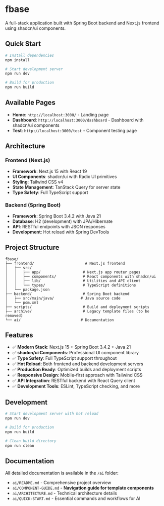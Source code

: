 # fbase

A full-stack application built with Spring Boot backend and Next.js frontend using shadcn/ui components.

## Quick Start

```bash
# Install dependencies
npm install

# Start development server
npm run dev

# Build for production
npm run build
```

## Available Pages

- **Home**: `http://localhost:3000/` - Landing page
- **Dashboard**: `http://localhost:3000/dashboard` - Dashboard with shadcn/ui components
- **Test**: `http://localhost:3000/test` - Component testing page

## Architecture

### Frontend (Next.js)
- **Framework**: Next.js 15 with React 19
- **UI Components**: shadcn/ui with Radix UI primitives
- **Styling**: Tailwind CSS v4
- **State Management**: TanStack Query for server state
- **Type Safety**: Full TypeScript support

### Backend (Spring Boot)
- **Framework**: Spring Boot 3.4.2 with Java 21
- **Database**: H2 (development) with JPA/Hibernate
- **API**: RESTful endpoints with JSON responses
- **Development**: Hot reload with Spring DevTools

## Project Structure

```
fbase/
├── frontend/                       # Next.js frontend
│   ├── src/
│   │   ├── app/                   # Next.js app router pages
│   │   ├── components/            # React components with shadcn/ui
│   │   ├── lib/                   # Utilities and API client
│   │   └── types/                 # TypeScript definitions
│   └── package.json
├── backend/                       # Spring Boot backend
│   ├── src/main/java/            # Java source code
│   └── pom.xml
├── scripts/                       # Build and deployment scripts
├── archive/                       # Legacy template files (to be removed)
└── ai/                           # Documentation
```

## Features

- ✅ **Modern Stack**: Next.js 15 + Spring Boot 3.4.2 + Java 21
- ✅ **shadcn/ui Components**: Professional UI component library
- ✅ **Type Safety**: Full TypeScript support throughout
- ✅ **Hot Reload**: Both frontend and backend development servers
- ✅ **Production Ready**: Optimized builds and deployment scripts
- ✅ **Responsive Design**: Mobile-first approach with Tailwind CSS
- ✅ **API Integration**: RESTful backend with React Query client
- ✅ **Development Tools**: ESLint, TypeScript checking, and more

## Development

```bash
# Start development server with hot reload
npm run dev

# Build for production
npm run build

# Clean build directory
npm run clean
```

## Documentation

All detailed documentation is available in the `/ai` folder:

- `ai/README.md` - Comprehensive project overview
- `ai/COMPONENT-GUIDE.md` - **Navigation guide for template components**
- `ai/ARCHITECTURE.md` - Technical architecture details
- `ai/QUICK-START.md` - Essential commands and workflows for AI 